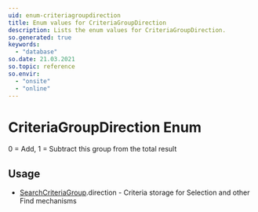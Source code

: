 ```yaml
---
uid: enum-criteriagroupdirection
title: Enum values for CriteriaGroupDirection
description: Lists the enum values for CriteriaGroupDirection.
so.generated: true
keywords:
  - "database"
so.date: 21.03.2021
so.topic: reference
so.envir:
  - "onsite"
  - "online"
---
```


# CriteriaGroupDirection Enum

0 = Add, 1 = Subtract this group from the total result


## Usage

* [SearchCriteriaGroup](../searchcriteriagroup.md).direction - Criteria storage for Selection and other Find mechanisms
